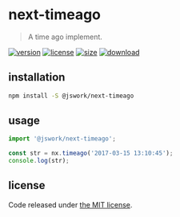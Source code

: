 # next-timeago
> A time ago implement.

[![version][version-image]][version-url]
[![license][license-image]][license-url]
[![size][size-image]][size-url]
[![download][download-image]][download-url]

## installation
```bash
npm install -S @jswork/next-timeago
```

## usage
```js
import '@jswork/next-timeago';

const str = nx.timeago('2017-03-15 13:10:45');
console.log(str);
```

## license
Code released under [the MIT license](https://github.com/afeiship/next-timeago/blob/master/LICENSE.txt).

[version-image]: https://img.shields.io/npm/v/@jswork/next-timeago
[version-url]: https://npmjs.org/package/@jswork/next-timeago

[license-image]: https://img.shields.io/npm/l/@jswork/next-timeago
[license-url]: https://github.com/afeiship/next-timeago/blob/master/LICENSE.txt

[size-image]: https://img.shields.io/bundlephobia/minzip/@jswork/next-timeago
[size-url]: https://github.com/afeiship/next-timeago/blob/master/dist/next-timeago.min.js

[download-image]: https://img.shields.io/npm/dm/@jswork/next-timeago
[download-url]: https://www.npmjs.com/package/@jswork/next-timeago

